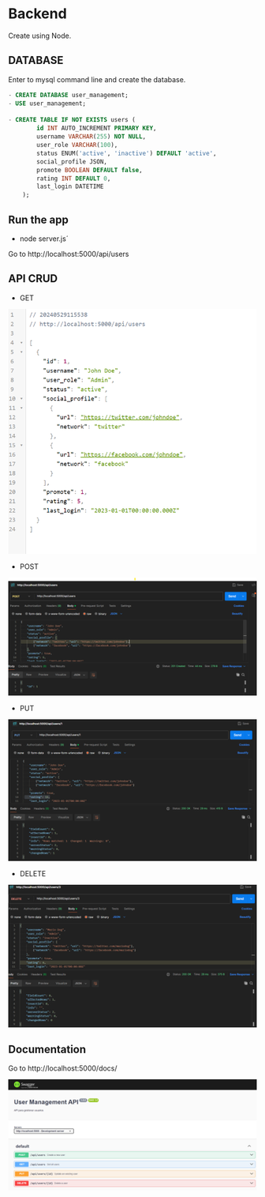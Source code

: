 # Backend

Create using Node.

## DATABASE
Enter to mysql command line and create the database.

```sql
- CREATE DATABASE user_management;
- USE user_management;

- CREATE TABLE IF NOT EXISTS users (
        id INT AUTO_INCREMENT PRIMARY KEY,
        username VARCHAR(255) NOT NULL,
        user_role VARCHAR(100),
        status ENUM('active', 'inactive') DEFAULT 'active',
        social_profile JSON,
        promote BOOLEAN DEFAULT false,
        rating INT DEFAULT 0,
        last_login DATETIME
    );
```

## Run the app

- node server.js´

Go to http://localhost:5000/api/users


## API CRUD

- GET

![alt text](GET_USER_API.png)

- POST

![alt text](post_users.png)

- PUT

![alt text](put_users.png)

- DELETE

![alt text](delete_user.png)

## Documentation 

Go to http://localhost:5000/docs/

![alt text](docs.png)